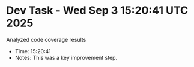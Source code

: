 # Dev Task - Wed Sep  3 15:20:41 UTC 2025
Analyzed code coverage results
- Time: 15:20:41
- Notes: This was a key improvement step.
